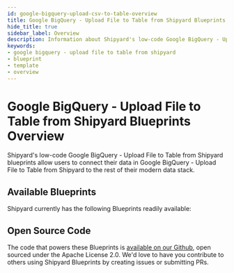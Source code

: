 ```yaml
---
id: google-bigquery-upload-csv-to-table-overview
title: Google BigQuery - Upload File to Table from Shipyard Blueprints Overview
hide_title: true
sidebar_label: Overview
description: Information about Shipyard's low-code Google BigQuery - Upload File to Table from Shipyard templates.
keywords:
- google bigquery - upload file to table from shipyard
- blueprint
- template
- overview
---
```


# Google BigQuery - Upload File to Table from Shipyard Blueprints Overview

Shipyard's low-code Google BigQuery - Upload File to Table from Shipyard blueprints allow users to connect their data in Google BigQuery - Upload File to Table from Shipyard to the rest of their modern data stack.

## Available Blueprints
Shipyard currently has the following Blueprints readily available: 

## Open Source Code
The code that powers these Blueprints is [available on our Github](None), open sourced under the Apache License 2.0. We'd love to have you contribute to others using Shipyard Blueprints by creating issues or submitting PRs.

